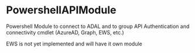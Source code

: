﻿# PowershellAPIModule
Powershell Module to connect to ADAL and to group API Authentication and connectivity cmdlet (AzureAD, Graph, EWS, etc.)

EWS is not yet implemented and will have it own module